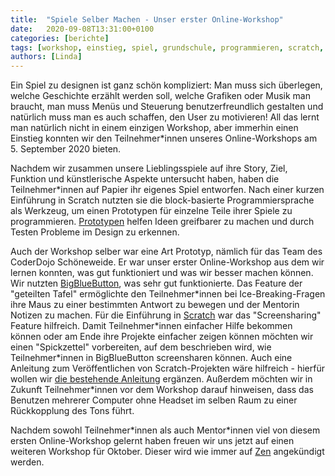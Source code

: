 ```yaml
---
title:  "Spiele Selber Machen - Unser erster Online-Workshop"
date:   2020-09-08T13:31:00+0100
categories: [berichte]
tags: [workshop, einstieg, spiel, grundschule, programmieren, scratch, design]
authors: [Linda]
---
```

Ein Spiel zu designen ist ganz schön kompliziert: Man muss sich überlegen, welche Geschichte erzählt werden soll, 
welche Grafiken oder Musik man braucht, man muss Menüs und Steuerung benutzerfreundlich gestalten und natürlich 
muss man es auch schaffen, den User zu motivieren! All das lernt man natürlich nicht in einem einzigen Workshop, 
aber immerhin einen Einstieg konnten wir den Teilnehmer\*innen unseres Online-Workshops am 5. September 2020 bieten. 

Nachdem wir zusammen unsere Lieblingsspiele auf ihre Story, Ziel, Funktion und künstlerische Aspekte untersucht haben,
haben die Teilnehmer\*innen auf Papier ihr eigenes Spiel entworfen. Nach einer kurzen Einführung in Scratch nutzten sie die block-basierte Programmiersprache 
als Werkzeug, um einen Prototypen für einzelne Teile ihrer Spiele zu programmieren. [Prototypen](https://de.wikipedia.org/wiki/Prototyp_(Technik)) 
helfen Ideen greifbarer zu machen und durch Testen Probleme im Design zu erkennen. 

Auch der Workshop selber war eine Art Prototyp, nämlich für das Team des CoderDojo Schöneweide. Er war unser erster Online-Workshop aus dem wir lernen konnten, was gut funktioniert 
und was wir besser machen können. Wir nutzten [BigBlueButton](https://de.wikipedia.org/wiki/BigBlueButton), was sehr gut funktionierte. Das Feature der "geteilten Tafel" ermöglichte den Teilnehmer\*innen bei 
Ice-Breaking-Fragen ihre Maus zu einer bestimmten Antwort zu bewegen und der Mentorin Notizen zu machen. Für die Einführung in [Scratch](https://scratch.mit.edu/) war das "Screensharing" 
Feature hilfreich. Damit Teilnehmer\*innen einfacher Hilfe bekommen können oder am Ende ihre Projekte einfacher zeigen können möchten wir einen "Spickzettel" 
vorbereiten, auf dem beschrieben wird, wie Teilnehmer\*innen in BigBlueButton screensharen können. 
Auch eine Anleitung zum Veröffentlichen von Scratch-Projekten wäre hilfreich - hierfür wollen wir [die bestehende Anleitung](https://de.scratch-wiki.info/wiki/Ver%C3%B6ffentlichen) ergänzen. 
Außerdem möchten wir in Zukunft Teilnehmer\*innen vor dem Workshop darauf hinweisen, dass das Benutzen mehrerer Computer ohne Headset im selben Raum zu 
einer Rückkopplung des Tons führt.

Nachdem sowohl Teilnehmer\*innen als auch Mentor\*innen viel von diesem ersten Online-Workshop gelernt haben freuen wir uns jetzt auf einen
weiteren Workshop für Oktober. Dieser wird wie immer auf [Zen](https://zen.coderdojo.com/dojos/de/berlin/schoeneweide-berlin) angekündigt werden.
